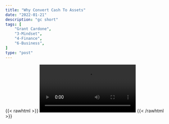 ```yaml
---
title: "Why Convert Cash To Assets"
date: "2022-01-21"
description: "gc short"
tags: [
    "Grant Cardone",
    "3-Mindset",
    "4-Finance",
    "6-Business",
]
type: "post"
---
```

{{< rawhtml >}}
    <video width="auto" height="auto" controls>
        <source src="https://clips.dev00ps.com/Grant%20Cardone/cash_2_assets.mp4" type="video/mp4"> 
    </video>
{{< /rawhtml >}}
